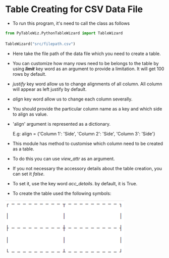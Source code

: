 # Table Creating for CSV Data File

- To run this program, it's need to call the class as follows

```python
from PyTableWiz.PythonTableWizard import TableWizard

TableWizard("src/filepath.csv")
```
- Here take the file path of the data file which you need to create a table.
- You can customize how many rows need to be belongs to the table by using *__limit__*  key word as an argument to provide a limitation. It will get 100 rows by default.


- *justify* key word allow us to change alignments of all column. All column will appear as left justify by default.
- *align* key word allow us to change each column severally.
- You should provide the particular column name as a key and which side to align as value.
- 'align' argument is represented as a dictionary.
	
	E.g: align = {'Column 1': 'Side', 'Column 2': 'Side', 'Column 3': 'Side'}


- This module has method to customise which column need to be created as a table.
- To do this you can use *view_attr* as an argument.

- If you not necessary the accessory details about the table creation, you can set it *false*.
- To set it, use the key word *acc_details*. by default, it is True.

- To create the table used the following symbols:

![img.png](img.png)
